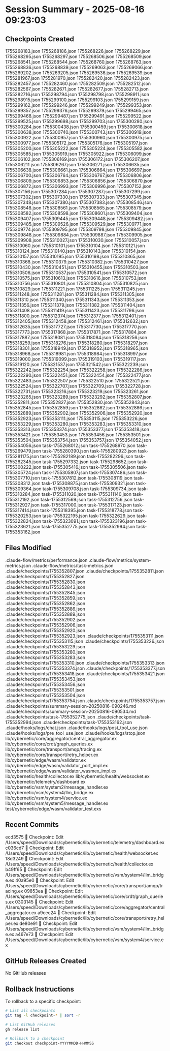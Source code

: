 # Session Summary - 2025-08-16 09:23:03

## Checkpoints Created
1755268183.json
1755268186.json
1755268226.json
1755268229.json
1755268295.json
1755268297.json
1755268506.json
1755268509.json
1755268541.json
1755268544.json
1755268760.json
1755268763.json
1755268836.json
1755268839.json
1755269063.json
1755269066.json
1755269202.json
1755269205.json
1755269536.json
1755269539.json
1755281967.json
1755281970.json
1755282420.json
1755282423.json
1755282457.json
1755282460.json
1755282509.json
1755282512.json
1755282567.json
1755282671.json
1755282677.json
1755282713.json
1755282716.json
1755298794.json
1755298798.json
1755298911.json
1755298915.json
1755299100.json
1755299103.json
1755299159.json
1755299162.json
1755299246.json
1755299249.json
1755299353.json
1755299357.json
1755299376.json
1755299379.json
1755299465.json
1755299468.json
1755299487.json
1755299491.json
1755299522.json
1755299525.json
1755299698.json
1755299703.json
1755300280.json
1755300284.json
1755300438.json
1755300459.json
1755300618.json
1755300638.json
1755300740.json
1755300743.json
1755300919.json
1755300922.json
1755300957.json
1755300960.json
1755300975.json
1755300977.json
1755305172.json
1755305176.json
1755305197.json
1755305200.json
1755305222.json
1755305224.json
1755305582.json
1755305585.json
1755305919.json
1755305922.json
1755306099.json
1755306102.json
1755306169.json
1755306172.json
1755306207.json
1755306211.json
1755306267.json
1755306271.json
1755306635.json
1755306638.json
1755306661.json
1755306664.json
1755306697.json
1755306700.json
1755306764.json
1755306767.json
1755306806.json
1755306809.json
1755306853.json
1755306856.json
1755306870.json
1755306872.json
1755306993.json
1755306996.json
1755307152.json
1755307156.json
1755307284.json
1755307287.json
1755307299.json
1755307302.json
1755307330.json
1755307333.json
1755307345.json
1755307348.json
1755307380.json
1755307383.json
1755308546.json
1755308548.json
1755308561.json
1755308565.json
1755308579.json
1755308582.json
1755308598.json
1755308601.json
1755309404.json
1755309407.json
1755309445.json
1755309448.json
1755309482.json
1755309485.json
1755309526.json
1755309529.json
1755309771.json
1755309774.json
1755309795.json
1755309798.json
1755309845.json
1755309848.json
1755309884.json
1755309887.json
1755309905.json
1755309908.json
1755310027.json
1755310030.json
1755310057.json
1755310060.json
1755310101.json
1755310104.json
1755310121.json
1755310124.json
1755310140.json
1755310143.json
1755310154.json
1755310157.json
1755310195.json
1755310198.json
1755310365.json
1755310368.json
1755310379.json
1755310382.json
1755310427.json
1755310430.json
1755310451.json
1755310455.json
1755310503.json
1755310506.json
1755310537.json
1755310541.json
1755310572.json
1755310575.json
1755310613.json
1755310616.json
1755310753.json
1755310756.json
1755310801.json
1755310804.json
1755310825.json
1755310829.json
1755311221.json
1755311225.json
1755311245.json
1755311248.json
1755311281.json
1755311284.json
1755311305.json
1755311310.json
1755311340.json
1755311343.json
1755311353.json
1755311356.json
1755311379.json
1755311382.json
1755311404.json
1755311408.json
1755311419.json
1755311423.json
1755311796.json
1755311800.json
1755312374.json
1755312377.json
1755312401.json
1755312405.json
1755312458.json
1755312461.json
1755312632.json
1755312635.json
1755317727.json
1755317730.json
1755317770.json
1755317773.json
1755317868.json
1755317871.json
1755317884.json
1755317887.json
1755318081.json
1755318084.json
1755318256.json
1755318259.json
1755318276.json
1755318280.json
1755318297.json
1755318301.json
1755318949.json
1755318952.json
1755318965.json
1755318968.json
1755318981.json
1755318984.json
1755318997.json
1755319000.json
1755319099.json
1755319103.json
1755319117.json
1755319120.json
1755321537.json
1755321542.json
1755322239.json
1755322242.json
1755322254.json
1755322258.json
1755322286.json
1755322290.json
1755322451.json
1755322454.json
1755322477.json
1755322483.json
1755322507.json
1755322510.json
1755322521.json
1755322524.json
1755322707.json
1755322709.json
1755322728.json
1755322731.json
1755323216.json
1755323219.json
1755323261.json
1755323265.json
1755323289.json
1755323292.json
1755352807.json
1755352811.json
1755352827.json
1755352830.json
1755352843.json
1755352845.json
1755352859.json
1755352862.json
1755352886.json
1755352889.json
1755352902.json
1755352906.json
1755352920.json
1755352923.json
1755353111.json
1755353115.json
1755353226.json
1755353229.json
1755353280.json
1755353283.json
1755353310.json
1755353313.json
1755353374.json
1755353377.json
1755353418.json
1755353421.json
1755353453.json
1755353456.json
1755353501.json
1755353504.json
1755353754.json
1755353757.json
1755354052.json
1755354056.json
task-1755268012.json
task-1755268970.json
task-1755269479.json
task-1755280390.json
task-1755280923.json
task-1755281175.json
task-1755282189.json
task-1755282296.json
task-1755282345.json
task-1755297332.json
task-1755298652.json
task-1755300222.json
task-1755305416.json
task-1755305506.json
task-1755305724.json
task-1755305807.json
task-1755307486.json
task-1755307710.json
task-1755307812.json
task-1755308119.json
task-1755308312.json
task-1755308875.json
task-1755309321.json
task-1755309364.json
task-1755309708.json
task-1755309734.json
task-1755310284.json
task-1755311020.json
task-1755311140.json
task-1755312192.json
task-1755312569.json
task-1755312756.json
task-1755312927.json
task-1755317000.json
task-1755317123.json
task-1755317414.json
task-1755318395.json
task-1755318778.json
task-1755320253.json
task-1755322195.json
task-1755322629.json
task-1755322824.json
task-1755323091.json
task-1755323196.json
task-1755323621.json
task-1755352775.json
task-1755352994.json
task-1755353162.json

## Files Modified
.claude-flow/metrics/performance.json
.claude-flow/metrics/system-metrics.json
.claude-flow/metrics/task-metrics.json
.claude/checkpoints/1755352807.json
.claude/checkpoints/1755352811.json
.claude/checkpoints/1755352827.json
.claude/checkpoints/1755352830.json
.claude/checkpoints/1755352843.json
.claude/checkpoints/1755352845.json
.claude/checkpoints/1755352859.json
.claude/checkpoints/1755352862.json
.claude/checkpoints/1755352886.json
.claude/checkpoints/1755352889.json
.claude/checkpoints/1755352902.json
.claude/checkpoints/1755352906.json
.claude/checkpoints/1755352920.json
.claude/checkpoints/1755352923.json
.claude/checkpoints/1755353111.json
.claude/checkpoints/1755353115.json
.claude/checkpoints/1755353226.json
.claude/checkpoints/1755353229.json
.claude/checkpoints/1755353280.json
.claude/checkpoints/1755353283.json
.claude/checkpoints/1755353310.json
.claude/checkpoints/1755353313.json
.claude/checkpoints/1755353374.json
.claude/checkpoints/1755353377.json
.claude/checkpoints/1755353418.json
.claude/checkpoints/1755353421.json
.claude/checkpoints/1755353453.json
.claude/checkpoints/1755353456.json
.claude/checkpoints/1755353501.json
.claude/checkpoints/1755353504.json
.claude/checkpoints/1755353754.json
.claude/checkpoints/1755353757.json
.claude/checkpoints/summary-session-20250816-090246.md
.claude/checkpoints/summary-session-20250816-090534.md
.claude/checkpoints/task-1755352775.json
.claude/checkpoints/task-1755352994.json
.claude/checkpoints/task-1755353162.json
.claude/hooks/logs/chat.json
.claude/hooks/logs/post_tool_use.json
.claude/hooks/logs/pre_tool_use.json
.claude/hooks/logs/stop.json
lib/cybernetic/core/aggregator/central_aggregator.ex
lib/cybernetic/core/crdt/graph_queries.ex
lib/cybernetic/core/transport/amqp/tracing.ex
lib/cybernetic/core/transport/retry_helper.ex
lib/cybernetic/edge/wasm/validator.ex
lib/cybernetic/edge/wasm/validator_port_impl.ex
lib/cybernetic/edge/wasm/validator_wasmex_impl.ex
lib/cybernetic/health/collector.ex
lib/cybernetic/health/websocket.ex
lib/cybernetic/telemetry/dashboard.ex
lib/cybernetic/vsm/system2/message_handler.ex
lib/cybernetic/vsm/system4/llm_bridge.ex
lib/cybernetic/vsm/system4/service.ex
lib/cybernetic/vsm/system5/message_handler.ex
test/cybernetic/edge/wasm/validator_test.exs

## Recent Commits
ecd3575 🔖 Checkpoint: Edit /Users/speed/Downloads/cybernetic/lib/cybernetic/telemetry/dashboard.ex
c036cd7 🔖 Checkpoint: Edit /Users/speed/Downloads/cybernetic/lib/cybernetic/health/websocket.ex
18d3249 🔖 Checkpoint: Edit /Users/speed/Downloads/cybernetic/lib/cybernetic/health/collector.ex
b49ff65 🔖 Checkpoint: Edit /Users/speed/Downloads/cybernetic/lib/cybernetic/vsm/system4/llm_bridge.ex
40a95e0 🔖 Checkpoint: Edit /Users/speed/Downloads/cybernetic/lib/cybernetic/core/transport/amqp/tracing.ex
09853ea 🔖 Checkpoint: Edit /Users/speed/Downloads/cybernetic/lib/cybernetic/core/crdt/graph_queries.ex
0303145 🔖 Checkpoint: Edit /Users/speed/Downloads/cybernetic/lib/cybernetic/core/aggregator/central_aggregator.ex
a9cec24 🔖 Checkpoint: Edit /Users/speed/Downloads/cybernetic/lib/cybernetic/core/transport/retry_helper.ex
de80e91 🔖 Checkpoint: Edit /Users/speed/Downloads/cybernetic/lib/cybernetic/vsm/system4/llm_bridge.ex
a467e73 🔖 Checkpoint: Edit /Users/speed/Downloads/cybernetic/lib/cybernetic/vsm/system4/service.ex

## GitHub Releases Created
No GitHub releases

## Rollback Instructions
To rollback to a specific checkpoint:
```bash
# List all checkpoints
git tag -l checkpoint-* | sort -r

# List GitHub releases
gh release list

# Rollback to a checkpoint
git checkout checkpoint-YYYYMMDD-HHMMSS
```
